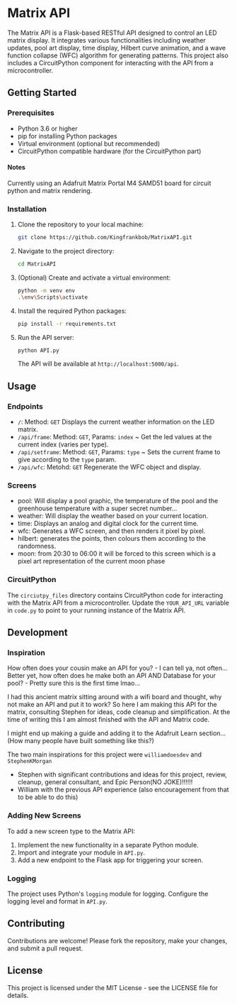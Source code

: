 # Matrix API

The Matrix API is a Flask-based RESTful API designed to control an LED matrix display. It integrates various functionalities including weather updates, pool art display, time display, Hilbert curve animation, and a wave function collapse (WFC) algorithm for generating patterns. This project also includes a CircuitPython component for interacting with the API from a microcontroller.

## Getting Started

### Prerequisites

- Python 3.6 or higher
- pip for installing Python packages
- Virtual environment (optional but recommended)
- CircuitPython compatible hardware (for the CircuitPython part)

#### Notes

Currently using an Adafruit Matrix Portal M4 SAMD51 board for circuit python and matrix rendering.

### Installation

1. Clone the repository to your local machine:

   ```sh
   git clone https://github.com/Kingfrankbob/MatrixAPI.git
   ```

2. Navigate to the project directory:

   ```sh
   cd MatrixAPI
   ```

3. (Optional) Create and activate a virtual environment:

   ```sh
   python -m venv env
   .\env\Scripts\activate
   ```

4. Install the required Python packages:

   ```sh
   pip install -r requirements.txt
   ```

5. Run the API server:

   ```sh
   python API.py
   ```

   The API will be available at `http://localhost:5000/api`.

## Usage

### Endpoints

- `/`: Method: `GET` Displays the current weather information on the LED matrix.
- `/api/frame`: Method: `GET`, Params: `index` ~ Get the led values at the current index (varies per type).
- `/api/setframe`: Method: `GET`, Params: `type` ~ Sets the current frame to give according to the `type` param.
- `/api/wfc`: Metohd: `GET` Regenerate the WFC object and display.

### Screens

- pool: Will display a pool graphic, the temperature of the pool and the greenhouse temperature with a super secret number...
- weather: Will display the weather based on your current location.
- time: Displays an analog and digital clock for the current time.
- wfc: Generates a WFC screen, and then renders it pixel by pixel.
- hilbert: generates the points, then colours them according to the randomness.
- moon: from 20:30 to 06:00 it will be forced to this screen which is a pixel art representation of the current moon phase

### CircuitPython

The `circiutpy_files` directory contains CircuitPython code for interacting with the Matrix API from a microcontroller. Update the `YOUR_API_URL` variable in `code.py` to point to your running instance of the Matrix API.

## Development

### Inspiration

How often does your cousin make an API for you? - I can tell ya, not often... Better yet, how often does he make
both an API AND Database for your pool? - Pretty sure this is the first time lmao...

I had this ancient matrix sitting around with a wifi board and thought, why not make an API and put it to work? So
here I am making this API for the matrix, consulting Stephen for ideas, code cleanup and simplification. At the time
of writing this I am almost finished with the API and Matrix code.

I might end up making a guide and adding it to the Adafruit Learn section... (How many people have built something like this?)

The two main inspirations for this project were `williamdoesdev` and `StephenKMorgan`

- Stephen with significant contributions and ideas for this project, review, cleanup, general consultant, and Epic Person(NO JOKE)!!!!!!
- William with the previous API experience (also encouragement from that to be able to do this)

### Adding New Screens

To add a new screen type to the Matrix API:

1. Implement the new functionality in a separate Python module.
2. Import and integrate your module in `API.py`.
3. Add a new endpoint to the Flask app for triggering your screen.

### Logging

The project uses Python's `logging` module for logging. Configure the logging level and format in `API.py`.

## Contributing

Contributions are welcome! Please fork the repository, make your changes, and submit a pull request.

## License

This project is licensed under the MIT License - see the LICENSE file for details.
